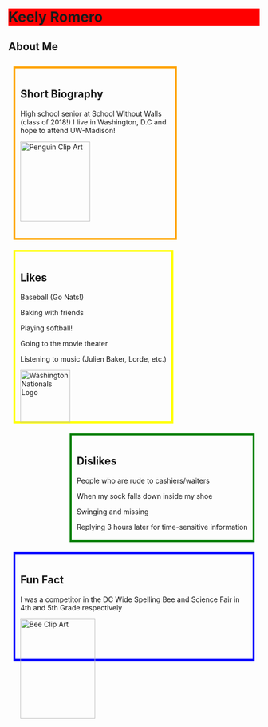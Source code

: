 <!DOCTYPE html>
<html lang="en-us">
<head>
<style>
.category1 {
   float: left;
   margin: 10px;
   padding: 10px;
   max-width: 300px; 
   height: 320px; 
   border: 4px solid orange;
}
.category2 {
   float: left;
   margin: 10px;
   padding: 10px;
   max-width: 300px;
   height: 320px; 
   border: 4px solid yellow;  
}
.category3 {
   float: right;
   margin: 10px;
   padding: 10px;
   height: 190px; 
   border: 4px solid green;
}
.category4 {
   float: left;
   margin: 10px; 
   padding: 10px;
   height: 190px;
   border: 4px solid blue;
}
   
</style>
</head>
<body>

<h1 style="background-color:red">Keely Romero</h2>
<h2>About Me</h2>
<div class="category1">

  <h2>Short Biography</h2>
  <p>High school senior at School Without Walls (class of 2018!) I live in Washington, D.C and hope to attend UW-Madison! </p>
  <img src="penguin.png" alt="Penguin Clip Art" 
  style="width:140px;height:160px;"> 
</div> 

<div class="category2">
  <h2>Likes</h2>
  <p>Baseball (Go Nats!)</p>
  <p>Baking with friends</p> 
  <p>Playing softball!</p>
  <p>Going to the movie theater</p>
  <p>Listening to music (Julien Baker, Lorde, etc.)</p>
  <img src="natslogo.png" alt="Washington Nationals Logo"
  style="width:100px;height:105px;">
</div>

<div class="category3">
  <h2>Dislikes</h2>
  <p>People who are rude to cashiers/waiters</p>
  <p>When my sock falls down inside my shoe</p>
  <p>Swinging and missing</p>
  <p>Replying 3 hours later for time-sensitive information</p>
</div>
  
<div class="category4">
  <h2>Fun Fact</h2> 
  <p>I was a competitor in the DC Wide Spelling Bee and Science Fair in 4th and 5th Grade respectively</p>
  <img src="beeeeee.jpg" alt="Bee Clip Art" 
  style="width:150px;height:200px;">
</div> 
  
